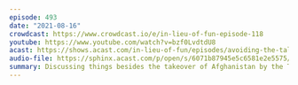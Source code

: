 ```yaml
---
episode: 493
date: "2021-08-16"
crowdcast: https://www.crowdcast.io/e/in-lieu-of-fun-episode-118
youtube: https://www.youtube.com/watch?v=bzf0LvdtdU8
acast: https://shows.acast.com/in-lieu-of-fun/episodes/avoiding-the-taliban-with-virginia-heffernan
audio-file: https://sphinx.acast.com/p/open/s/6071b87945e5c6581e2e5575/e/611bf2a8e2f0c2001281a55f/media.mp3
summary: Discussing things besides the takeover of Afghanistan by the Taliban
---
```

